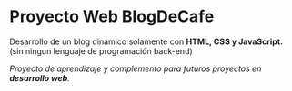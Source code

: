 # Proyecto Web BlogDeCafe

Desarrollo de un blog dinamico solamente con **HTML, CSS y JavaScript.** (sin ningun lenguaje de programación back-end)

*Proyecto de aprendizaje y complemento para futuros proyectos en **desarrollo web**.*


